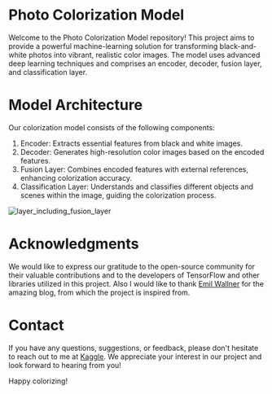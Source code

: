 # Photo Colorization Model
Welcome to the Photo Colorization Model repository! This project aims to provide a powerful machine-learning solution for transforming black-and-white photos into vibrant, realistic color images. The model uses advanced deep learning techniques and comprises an encoder, decoder, fusion layer, and classification layer.

# Model Architecture

Our colorization model consists of the following components:
1. Encoder: Extracts essential features from black and white images.
2. Decoder: Generates high-resolution color images based on the encoded features.
3. Fusion Layer: Combines encoded features with external references, enhancing colorization accuracy.
4. Classification Layer: Understands and classifies different objects and scenes within the image, guiding the colorization process.


![layer_including_fusion_layer](https://github.com/ABHISHEKgauti25/ImageColorization/assets/109408129/d21f2eb4-0426-4676-bbba-f898b1905f4a)


# Acknowledgments
We would like to express our gratitude to the open-source community for their valuable contributions and to the developers of TensorFlow and other libraries utilized in this project. Also I would like to thank [Emil Wallner](https://blog.floydhub.com/colorizing-b-w-photos-with-neural-networks/) for the amazing blog, from which the project is inspired from.

# Contact
If you have any questions, suggestions, or feedback, please don't hesitate to reach out to me at [Kaggle](https://www.kaggle.com/abhishekgautam12). We appreciate your interest in our project and look forward to hearing from you!

Happy colorizing!




